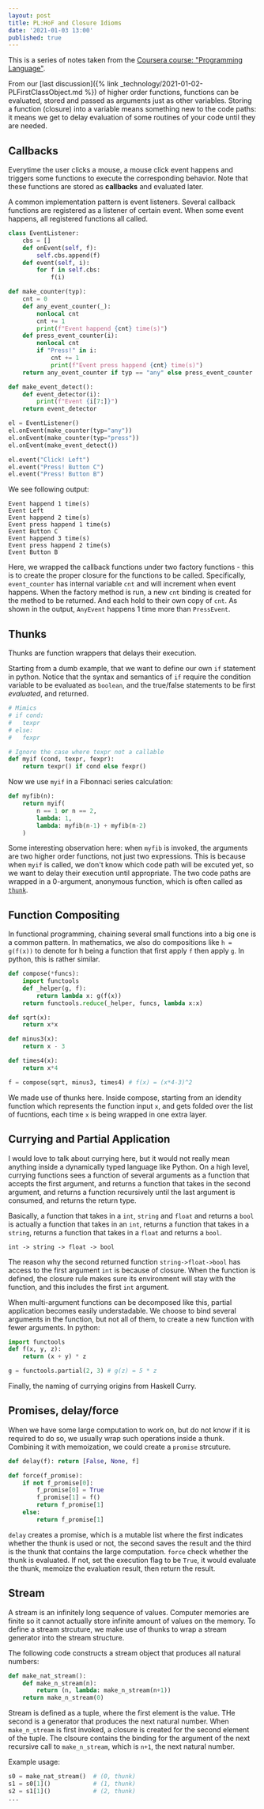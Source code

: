 ```yaml
---
layout: post
title: PL:HoF and Closure Idioms
date: '2021-01-03 13:00'
published: true
---
```


This is a series of notes taken from the
[Coursera course: "Programming Language"](https://www.coursera.org/learn/programming-languages).

From our [last discussion]({% link _technology/2021-01-02-PLFirstClassObject.md %}) of higher order functions, functions can be evaluated, stored and passed as arguments just as other variables. Storing a function (closure) into a variable means something new to the code paths: it means we get to delay evaluation of some routines of your code until they are needed.

## Callbacks

Everytime the user clicks a mouse, a mouse click event happens and triggers some functions to execute
the corresponding behavior. Note that these functions are stored as **callbacks** and evaluated later.

A common implementation pattern is event listeners. Several callback functions are registered
as a listener of certain event. When some event happens, all registered functions all called.

```python
class EventListener:
    cbs = []
    def onEvent(self, f):
        self.cbs.append(f)
    def event(self, i):
        for f in self.cbs:
            f(i)

def make_counter(typ):
    cnt = 0
    def any_event_counter(_):
        nonlocal cnt
        cnt += 1
        print(f"Event happend {cnt} time(s)")
    def press_event_counter(i):
        nonlocal cnt
        if "Press!" in i:
            cnt += 1
            print(f"Event press happend {cnt} time(s)")
    return any_event_counter if typ == "any" else press_event_counter

def make_event_detect():
    def event_detector(i):
        print(f"Event {i[7:]}")
    return event_detector

el = EventListener()
el.onEvent(make_counter(typ="any"))
el.onEvent(make_counter(typ="press"))
el.onEvent(make_event_detect())

el.event("Click! Left")
el.event("Press! Button C")
el.event("Press! Button B")
```

We see following output:
```
Event happend 1 time(s)
Event Left
Event happend 2 time(s)
Event press happend 1 time(s)
Event Button C
Event happend 3 time(s)
Event press happend 2 time(s)
Event Button B
```

Here, we wrapped the callback functions under two factory functions - this is to create the proper
closure for the functions to be called. Specifically, `event_counter` has internal variable `cnt`
and will increment when event happens. When the factory method is run, a new `cnt` binding is created
for the method to be returned. And each hold to their own copy of `cnt`. As shown in the output,
`AnyEvent` happens 1 time more than `PressEvent`.

## Thunks

Thunks are function wrappers that delays their execution.

Starting from a dumb example, that we want to define our own `if` statement in python. Notice that
the syntax and semantics of `if` require the condition variable to be evaluated as `boolean`, and
the true/false statements to be first *evaluated*, and returned.

```python
# Mimics
# if cond:
#   texpr
# else:
#   fexpr

# Ignore the case where texpr not a callable
def myif (cond, texpr, fexpr):
    return texpr() if cond else fexpr()
```

Now we use `myif` in a Fibonnaci series calculation:

```python
def myfib(n):
    return myif(
        n == 1 or n == 2,
        lambda: 1,
        lambda: myfib(n-1) + myfib(n-2)
    )
```

Some interesting observation here: when `myfib` is invoked, the arguments are two higher order
functions, not just two expressions. This is because when `myif` is called, we don't know which
code path will be excuted yet, so we want to delay their execution until appropriate. The two
code paths are wrapped in a 0-argument, anonymous function, which is often called as 
[`thunk`](https://en.wikipedia.org/wiki/Thunk).

## Function Compositing

In functional programming, chaining several small functions into a big one is a common
pattern. In mathematics, we also do compositions like `h = g(f(x))` to denote for h being a function that first apply `f` then apply `g`. In python, this is rather similar.

```python
def compose(*funcs):
    import functools
    def _helper(g, f):
        return lambda x: g(f(x))
    return functools.reduce(_helper, funcs, lambda x:x)

def sqrt(x):
    return x*x

def minus3(x):
    return x - 3

def times4(x):
    return x*4

f = compose(sqrt, minus3, times4) # f(x) = (x*4-3)^2
```
We made use of thunks here. Inside compose, starting from an idendity function which
represents the function input `x`, and gets folded over the list of fucntions, each
time `x` is being wrapped in one extra layer.

## Currying and Partial Application

I would love to talk about currying here, but it would not really mean anything inside
a dynamically typed language like Python. On a high level, currying functions sees a function of several arguments as a function that accepts the first argument, and returns a function that takes in the second argument, and returns a function recursively until the last argument is consumed, and returns the return type.

Basically, a function that takes in a `int`, `string` and `float` and returns a `bool` is actually a function that takes in an `int`, returns a function that takes in a `string`, returns a function that takes in a `float` and returns a `bool`.
```
int -> string -> float -> bool
```

The reason why the second returned function `string->float->bool` has access to the first argument `int` is because of closure. When the function is defined, the closure rule makes sure its environment will stay with the function, and this includes the first `int` argument.

When multi-argument functions can be decomposed like this, partial application becomes
easily understadable. We choose to bind several arguments in the function, but not all
of them, to create a new function with fewer arguments. In python:

```python
import functools
def f(x, y, z):
    return (x + y) * z

g = functools.partial(2, 3) # g(z) = 5 * z
```

Finally, the naming of currying origins from Haskell Curry.

## Promises, delay/force

When we have some large computation to work on, but do not know if it is required to do so, we
usually wrap such operations inside a thunk. Combining it with memoization, we could create a
`promise` strcuture.

```python
def delay(f): return [False, None, f]

def force(f_promise):
    if not f_promise[0]:
        f_promise[0] = True
        f_promise[1] = f()
        return f_promise[1]
    else:
        return f_promise[1]
```

`delay` creates a promise, which is a mutable list where the first indicates whether the thunk
is used or not, the second saves the result and the third is the thunk that contains the large
computation. `force` check whether the thunk is evaluated. If not, set the execution flag to be
`True`, it would evaluate the thunk, memoize the evaluation result, then return the result.

## Stream

A stream is an infinitely long sequence of values. Computer memories are finite so it cannot
actually store infinite amount of values on the memory. To define a stream strcuture, we make
use of thunks to wrap a stream generator into the stream structure.

The following code constructs a stream object that produces all natural numbers:

```python
def make_nat_stream():
    def make_n_stream(n):
        return (n, lambda: make_n_stream(n+1))
    return make_n_stream(0)
```

Stream is defined as a tuple, where the first element is the value. THe second is a generator
that produces the next natural number. When `make_n_stream` is first invoked, a closure is
created for the second element of the tuple. The clsoure contains the binding for the argument
of the next recursive call to `make_n_stream`, which is `n+1`, the next natural number.

Example usage:

```python
s0 = make_nat_stream()  # (0, thunk)
s1 = s0[1]()            # (1, thunk)
s2 = s1[1]()            # (2, thunk)
...
```